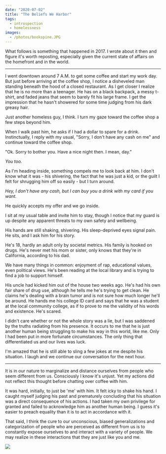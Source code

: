 ```yaml
---
date: "2020-07-02"
title: "The Beliefs We Harbor"
tags:
  - introspection
  - homelessness
images:
  - /photos/bookspine.JPG
---
```


What follows is something that happened in 2017. I wrote about it then and figure it's worth reposting, especially given the current state of affairs on the homefront and in the world. 

---------

I went downtown around 7 A.M. to get some coffee and start my work day. But just before arriving at the coffee shop, I notice a disheveled man standing beneath the hood of a closed restaurant. As I get closer I realize that he is no more than a teenager. He has on a black backpack, a messy t-shirt, and faded jeans that seem to barely fit his large frame. I get the impression that he hasn't showered for some time judging from his dark greasy hair. 

Just another homeless guy, I think. I turn my gaze toward the coffee shop a few steps beyond him.

When I walk past him, he asks if I had a dollar to spare for a drink. Instinctually, I reply with my usual, "Sorry, I don't have any cash on me" and continue toward the coffee shop.

"Ok. Sorry to bother you. Have a nice night then. I mean, day."

_You too._

As I'm heading inside, something compels me to look back at him. I don't know what it was - his shivering, the fact that he was just a kid, or the guilt I felt for shrugging him off so easily - but I turn around.

_Hey, I don't have any cash, but I can buy you a drink with my card if you want._

He quickly accepts my offer and we go inside.

I sit at my usual table and invite him to stay, though I notice that my guard is up despite any apparent threats to my own safety and wellbeing. 

His hands are still shaking, shivering. His sleep-deprived eyes signal pain. He sits, and I ask him for his story.

He's 18, hardly an adult only by societal metrics. His family is hooked on drugs. He's never met his mom or sister, only knows that they're in California, according to his dad. 

We have many things in common: enjoyment of rap, educational values, even political views. He's been reading at the local library and is trying to find a job to support himself.

His uncle had kicked him out of the house two weeks ago. He's had his own fair share of drug use, although he tells me he's trying to get clean. He claims he's dealing with a brain tumor and is not sure how much longer he'll be around. He hands me his college ID card and says that he was a student at the local community college, as if to prove to me the validity of his words and existence. He's scared. 

I didn't care whether or not the whole story was a lie, but I was saddened by the truths radiating from his presence. It occurs to me that he is just another human being struggling to make his way in this world, like me. Only I had been put in more fortunate circumstances. The only thing that differentiated us and our lives was luck. 

I'm amazed that he is still able to sling a few jokes at me despite his situation. I laugh and we continue our conversation for the next hour.

----

It is in our nature to marginalize and distance ourselves from people who seem different from us. Consciously I know it's unjust. Yet my actions did not reflect this thought before chatting over coffee with him.

It was hard, initially, to just be 'me' with him. It felt icky to shake his hand. I caught myself judging his past and prematurely concluding that his situation was a direct consequence of his actions. I had taken my own privilege for granted and failed to acknowledge him as another human being. I guess it's easier to preach equality than it is to act in accordance with it.

That said, I think the cure to our unconscious, biased generalizations and categorization of people who are perceived as different from us is to constantly expose ourselves to and interact with a variety of people. We may realize in these interactions that they are just like you and me. 

![](/photos/bookspine.JPG)